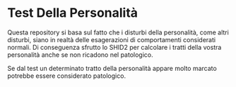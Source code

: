 # Test Della Personalità
Questa repository si basa sul fatto che i disturbi della personalità, come altri disturbi, siano in realtà delle esagerazioni di comportamenti considerati normali. Di conseguenza sfrutto lo SHID2 per calcolare i tratti della vostra personalità anche se non ricadono nel patologico.

Se dal test un determinato tratto della personalità appare molto marcato potrebbe essere considerato patologico.
